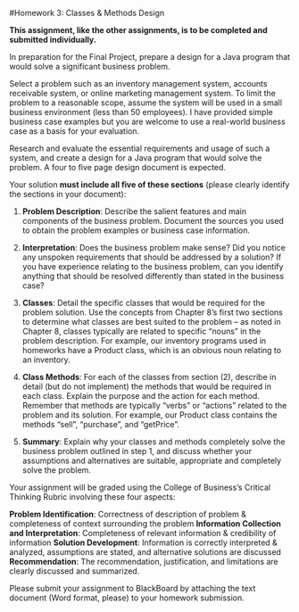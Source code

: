 #Homework 3: Classes & Methods Design

**This assignment, like the other assignments, is to be completed and submitted individually.**

In preparation for the Final Project, prepare a design for a Java program that would solve a significant business problem.
 
Select a problem such as an inventory management system, accounts receivable system, or online marketing management system. To limit the problem to a reasonable scope, assume the system will be used in a small business environment (less than 50 employees). I have provided simple business case examples but you are welcome to use a real-world business case as a basis for your evaluation.
 
Research and evaluate the essential requirements and usage of such a system, and create a design for a Java program that would solve the problem. A four to five page design document is expected.

Your solution **must include all five of these sections** (please clearly identify the sections in your document):

1. **Problem Description**: Describe the salient features and main components of the business problem. Document the sources you used to obtain the problem examples or business case information.

2. **Interpretation**: Does the business problem make sense? Did you notice any unspoken requirements that should be addressed by a solution? If you have experience relating to the business problem, can you identify anything that should be resolved differently than stated in the business case?

3. **Classes**: Detail the specific classes that would be required for the problem solution. Use the concepts from Chapter 8’s first two sections to determine what classes are best suited to the problem – as noted in Chapter 8, classes typically are related to specific “nouns” in the problem description. For example, our inventory programs used in homeworks have a Product class, which is an obvious noun relating to an inventory.

4. **Class Methods**: For each of the classes from section (2), describe in detail (but do not implement) the methods that would be required in each class. Explain the purpose and the action for each method. Remember that methods are typically “verbs” or “actions” related to the problem and its solution. For example, our Product class contains the methods “sell”, “purchase”, and “getPrice”.

5. **Summary**: Explain why your classes and methods completely solve the business problem outlined in step 1, and discuss whether your assumptions and alternatives are suitable, appropriate and completely solve the problem.

Your assignment will be graded using the College of Business’s Critical Thinking Rubric involving these four aspects:

**Problem Identification**: Correctness of description of problem & completeness of context surrounding the problem
**Information Collection and Interpretation**: Completeness of relevant information & credibility of information
**Solution Development**: Information is correctly interpreted & analyzed, assumptions are stated, and alternative solutions are discussed
**Recommendation**: The recommendation, justification, and limitations are clearly discussed and summarized.
 
Please submit your assignment to BlackBoard by attaching the text document (Word format, please) to your homework submission.
